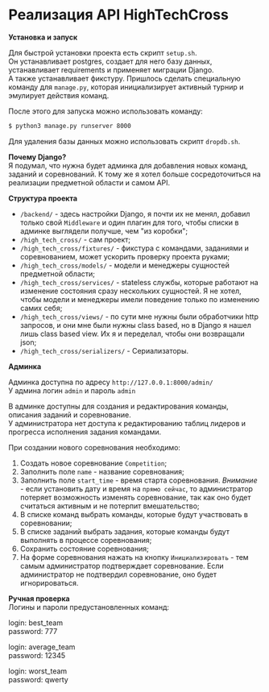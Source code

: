 # Реализация API HighTechCross  

**Установка и запуск**  

Для быстрой установки проекта есть скрипт `setup.sh`.  
Он устанавливает postgres, создает для него базу данных, устанавливает requirements и применяет миграции Django.  
А также устанавливает фикстуру. Пришлось сделать специальную команду для `manage.py`, которая инициализирует активный турнир и
эмулирует действия команд.

После этого для запуска можно использовать команду:  
```sh
$ python3 manage.py runserver 8000
```

Для удаления базы данных можно использовать скрипт `dropdb.sh`.  

**Почему Django?**  
Я подумал, что нужна будет админка для добавления новых команд, заданий и соревнований. 
К тому же я хотел больше сосредоточиться на реализации предметной области и самом API.

**Структура проекта**  
- `/backend/` - здесь настройки Django, я почти их не менял, добавил только свой `Middleware` 
и один плагин для того, чтобы списки в админке выглядели получше, чем "из коробки";
- `/high_tech_cross/` - сам проект;
- `/high_tech_cross/fixtures/` - фикстура с командами, заданиями и соревнованием, может ускорить проверку проекта руками;
- `/high_tech_cross/models/` - модели и менеджеры сущностей предметной области;
- `/high_tech_cross/services/` - stateless службы, которые работают на изменение состояния сразу нескольких сущностей.
Я не хотел, чтобы модели и менеджеры имели поведение только по изменению самих себя;
- `/high_tech_cross/views/` - по сути мне нужны были обработчики http запросов, и они мне были нужны class based, но в 
Django я нашел лишь class based view. Их я и переделал, чтобы они возвращали json;
- `/high_tech_cross/serializers/` - Сериализаторы.

**Админка**

Админка доступна по адресу `http://127.0.0.1:8000/admin/`  
У админа логин `admin` и пароль `admin`  

В админке доступны для создания и редактирования команды, описания заданий и соревнование.  
У администратора нет доступа к редактированию таблиц лидеров и прогресса исполнения задания командами.  

При создании нового соревнования необходимо:
1. Создать новое соревнование `Competition`;
2. Заполнить поле `name` - название соревнования; 
3. Заполнить поле `start_time` - время старта соревнования. *Внимание* - если установить дату и время на `прямо сейчас`,
то администратор потеряет возможность изменять соревнование, так как оно будет считаться активным и не потерпит 
вмешательство;
4. В списке команд выбрать команды, которые будут участвовать в соревновании;
5. В списке заданий выбрать задания, которые команды будут выполнять в процессе соревнования;
6. Сохранить состояние соревнования;
7. На форме соревнования нажать на кнопку `Инициализировать` - тем самым администратор подтверждает соревнование.
Если администратор не подтвердил соревнование, оно будет игнорироваться.

**Ручная проверка**  
Логины и пароли предустановленных команд:  

login: best_team  
password: 777  

login: average_team  
password: 12345  

login: worst_team  
password: qwerty  
